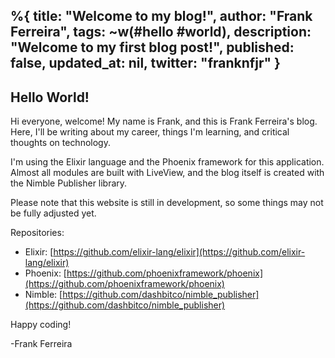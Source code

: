 %{
  title: "Welcome to my blog!",
  author: "Frank Ferreira",
  tags: ~w(#hello #world),
  description: "Welcome to my first blog post!",
  published: false,
  updated_at: nil,
  twitter: "franknfjr"
}
---

## Hello World!

Hi everyone, welcome! My name is Frank, and this is Frank Ferreira's blog. Here, I'll be writing about my career, things I'm learning, and critical thoughts on technology.

I'm using the Elixir language and the Phoenix framework for this application. Almost all modules are built with LiveView, and the blog itself is created with the Nimble Publisher library.

Please note that this website is still in development, so some things may not be fully adjusted yet.

Repositories:
- Elixir: [https://github.com/elixir-lang/elixir](https://github.com/elixir-lang/elixir)
- Phoenix: [https://github.com/phoenixframework/phoenix](https://github.com/phoenixframework/phoenix)
- Nimble: [https://github.com/dashbitco/nimble_publisher](https://github.com/dashbitco/nimble_publisher)


Happy coding!

-Frank Ferreira

